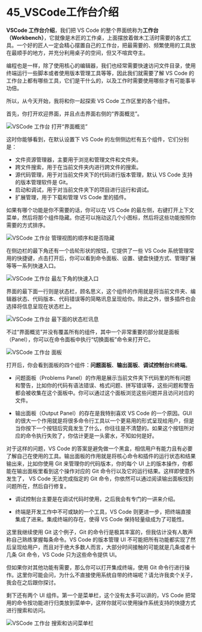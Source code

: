 # 45_VSCode工作台介绍

**VSCode 工作台介绍**，我们把 VS Code 的整个界面统称为**工作台（Workbench）**，它就像是木匠的工作桌，上面摆放着做木工活时需要的各式工具。一个好的匠人一定会精心摆置自己的工作台，把最需要的、频繁使用的工具放在最顺手的地方，并充分利用桌子的空间，但又不喧宾夺主。

编程也是一样，除了使用核心的编辑器，我们也经常需要快速访问文件目录，使用终端运行一些脚本或者使用版本管理工具等等，因此我们就需要了解 VS Code 的工作台上都有哪些工具，它们是干什么的，以及工作时需要使用哪些才有可能事半功倍。

所以，从今天开始，我将和你一起探索 VS Code 工作区里的各个组件。

首先，你打开欢迎界面，并且点击界面右侧的“界面概览”。

![VSCode 工作台](image/workbench-01.png)
打开“界面概览”

这时你能够看到，在默认设置下 VS Code 的左侧侧边栏有五个组件，它们分别是：

- 文件资源管理器，主要用于浏览和管理文件和文件夹。
- 跨文件搜索，用于在当前文件夹内进行跨文件的搜索。
- 源代码管理，用于对当前文件夹下的代码进行版本管理，默认 VS Code 支持的版本管理软件是 Git。
- 启动和调试，用于对当前文件夹下的项目进行运行和调试。
- 扩展管理，用于下载和管理 VS Code 里的插件。

如果有哪个功能是你不需要的话，你可以在 VS Code 的最左侧，右键打开上下文菜单，然后将那个组件隐藏。你还可以拖动这几个小图标，然后将这些功能按照你需要的方式排序。

![VSCode 工作台](image/workbench-02.png)
管理视图的顺序和是否隐藏

在侧边栏的最下角还有一个齿轮形状的按钮，它提供了一些 VS Code 系统管理常用的快捷键，点击打开后，你可以看到命令面板、设置、键盘快捷方式、管理扩展等等一系列快速入口。

![VSCode 工作台](image/workbench-03.png)
最左下角的快速入口

界面的最下面一行则是状态栏，顾名思义，这个组件的作用就是将当前文件夹、编辑器状态、代码版本、代码错误等的简略讯息呈现给你。除此之外，很多插件也会选择将信息呈现在状态栏上。

![VSCode 工作台](image/workbench-04.png)
最下面的状态栏讯息

不过“界面概览”并没有覆盖所有的组件，其中一个非常重要的部分就是面板（Panel），你可以在命令面板中执行“切换面板”命令来打开它。

![VSCode 工作台](image/workbench-05.png)
面板

打开后，你会看到面板的四个组件：**问题面板**、**输出面板**、**调试控制台**和**终端**。

- 问题面板（Problems Panel）的作用是展示当前文件夹下代码里的所有问题和警告，比如你的代码有语法错误、格式问题、拼写错误等，这些问题和警告都会被收集在这个面板中。你可以通过这个面板浏览这些问题并且访问对应的文件。

  

- 输出面板（Output Panel）的存在是我特别喜欢 VS Code 的一个原因。GUI 的很大一个作用就是将很多命令行工具以一个更易用的形式呈现给用户，但是当你按下一个按钮后究竟发生了什么，你往往是不清楚的。如果这个按钮所对应的命令执行失败了，你估计更是一头雾水，不知如何是好。

对于这样的问题，VS Code 的答案是避免做一个黑盒，相信用户有能力且有必要了解自己在使用的工具。输出面板的作用就是将核心命令和插件的运行状态和结果输出来，比如你使用 Git 来管理你的代码版本，你的每个 UI 上的版本操作，你都能在输出面板里看到这个操作对应的 Git 命令行以及它的运行结果。这样即使意外发生了， VS Code 无法完成指定的 Git 命令，你依然可以通过阅读输出面板找到问题所在，然后自行修复。

- 调试控制台主要是在调试代码时使用，之后我会有专门的一讲来介绍。

  

- 终端是开发工作中不可或缺的一个工具，VS Code 则更进一步，把终端直接集成了进来。集成终端的存在，使得 VS Code 保持轻量级成为了可能性。

这里我继续使用 Git 这个例子，Git 的命令行是极其丰富的，但我估计没有人敢声称自己熟练掌握每条命令。VS Code 的版本管理 UI 不可能把所有功能都实现了然后呈现给用户，而且对于绝大多数人而言，大部分时间接触的可能就是几条或者十几条 Git 命令，VS Code 只为这些命令提供 UI。

但如果你对其他功能有需要，那么你可以打开集成终端，使用 Git 命令行进行操作。这里你可能会问，为什么不直接使用系统自带的终端呢？请允许我卖个关子，我会在之后跟你探讨。

剩下还有两个 UI 组件。第一个是菜单栏，这个没有太多可以讲的，VS Code 把常用的命令按功能进行归类放到菜单中，这样你就可以使用操作系统支持的快捷方式进行搜索和访问。

![VSCode 工作台](image/workbench-06.png)
搜索和访问菜单栏